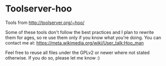 Toolserver-hoo
==============

Tools from http://toolserver.org/~hoo/

Some of these tools don't follow the best practices and I plan
to rewrite them for ages, so re use them only if you
know what you're doing.
You can contact me at:
https://meta.wikimedia.org/wiki/User_talk:Hoo_man

Feel free to reuse all files under the GPLv2 or newer where not stated otherwise.
If you do so, please let me know :)
